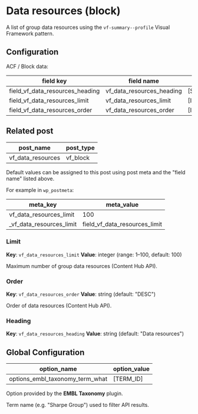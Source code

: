# Data resources (block)

A list of group data resources using the `vf-summary--profile` Visual Framework pattern.

## Configuration

ACF / Block data:

| field key | field name | type |
| -------- | --------- | ---------- |
| field_vf_data_resources_heading | vf_data_resources_heading | [STRING] |
| field_vf_data_resources_limit | vf_data_resources_limit | [INT] |
| field_vf_data_resources_order | vf_data_resources_order | [INT] |

## Related post

| post_name | post_type |
| --------- | --------- |
| vf_data_resources | vf_block |

Default values can be assigned to this post using post meta and the "field name" listed above.

For example in `wp_postmeta`:

| meta_key | meta_value |
| -------- | ---------- |
| vf_data_resources_limit | 100 |
| \_vf_data_resources_limit | field_vf_data_resources_limit |

### Limit

**Key**: `vf_data_resources_limit`
**Value**: integer (range: 1–100, default: 100)

Maximum number of group data resources (Content Hub API).

### Order

**Key**: `vf_data_resources_order`
**Value**: string (default: "DESC")

Order of data resources (Content Hub API).

### Heading
**Key**: `vf_data_resources_heading`
**Value**: string (default: "Data resources")


## Global Configuration

| option_name | option_value |
| ----------- | ------------ |
| options_embl_taxonomy_term_what | [TERM_ID] |

Option provided by the **EMBL Taxonomy** plugin.

Term name (e.g. "Sharpe Group") used to filter API results.
